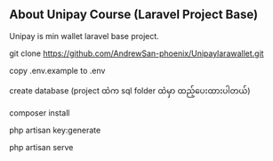 ## About Unipay Course (Laravel Project Base)

Unipay is min wallet laravel base project.

git clone https://github.com/AndrewSan-phoenix/Unipaylarawallet.git

copy .env.example to .env

create database (project ထဲက sql folder ထဲမှာ ထည့်ပေးထားပါတယ်)

composer install

php artisan key:generate

php artisan serve
